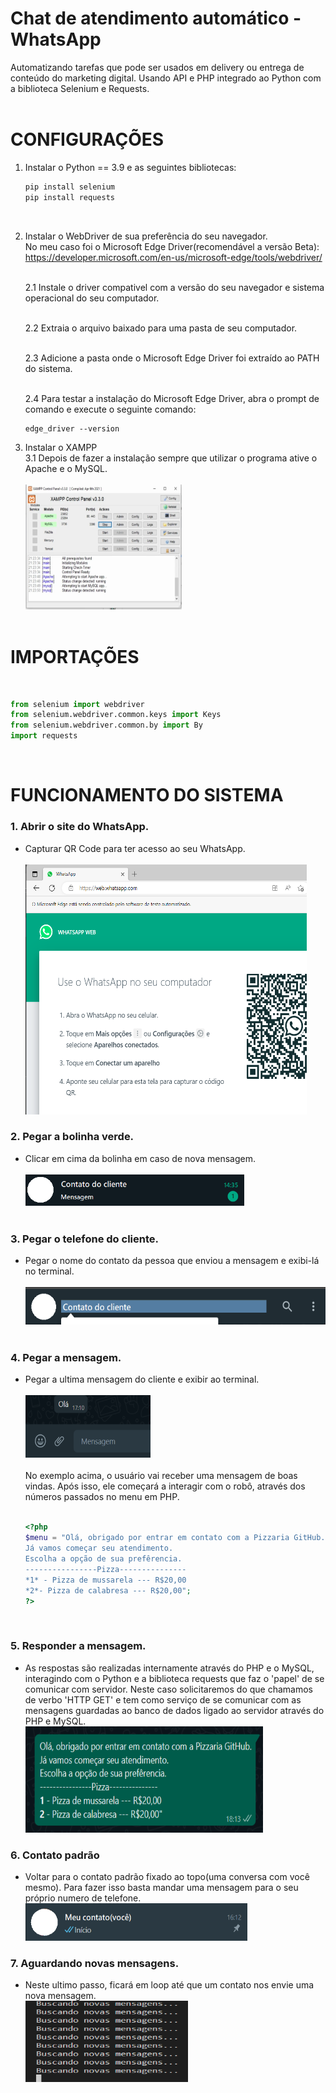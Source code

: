 # <b>Chat de atendimento automático - WhatsApp</b>
Automatizando tarefas que pode ser usados em delivery ou entrega de conteúdo do marketing digital. Usando API e PHP integrado ao Python com a biblioteca Selenium e Requests.<br><br>
# <b>CONFIGURAÇÕES</b>
1. Instalar o Python == 3.9 e as seguintes bibliotecas:<br>
    ```python
    pip install selenium
    pip install requests
    ```
<br>

2. Instalar o WebDriver de sua preferência do seu navegador.<br>
<n>No meu caso foi o  Microsoft Edge Driver(recomendável a versão Beta): https://developer.microsoft.com/en-us/microsoft-edge/tools/webdriver/ <br><br>

    2.1 Instale o driver compativel com a versão do seu navegador e sistema operacional do seu computador.<br><br>

    2.2 Extraia o arquivo baixado para uma pasta de seu computador. <br><br>

    2.3 Adicione a pasta onde o Microsoft Edge Driver foi extraído ao PATH do sistema.<br><br>

    2.4 Para testar a instalação do Microsoft Edge Driver, abra o prompt de comando e execute o seguinte comando:<br>
    ```prompt
    edge_driver --version
    ```

3. Instalar o XAMPP<br>
3.1 Depois de fazer a instalação sempre que utilizar o programa ative o Apache e o MySQL.<br><br>
<n><img src="img/xampp_2.png" alt="Capturar QR Code" width="250" height="200"><br><br>

# <b>IMPORTAÇÕES</b>

<br>

```python
from selenium import webdriver
from selenium.webdriver.common.keys import Keys
from selenium.webdriver.common.by import By
import requests
```
<br>


# <b>FUNCIONAMENTO DO SISTEMA</b>

### 1. Abrir o site do WhatsApp.
- Capturar QR Code para ter acesso ao seu WhatsApp.<br><br>
<n><img src="img/captura_qrCode.png" alt="Capturar QR Code" width="450" height="400">


### 2. Pegar a bolinha verde.
- Clicar em cima da bolinha em caso de nova mensagem.<br><br>
<n><img src="img\bolinhaverde.png" alt="Capturar Bolinha" width="350" height="50"><br><br>

### 3. Pegar o telefone do cliente.
- Pegar o nome do contato da pessoa que enviou a mensagem e exibi-lá no terminal.<br><br>
<n><img src="img\telefone_cliente.png" alt="Capturar Nome" width="500" height="60"><br><br>

### 4. Pegar a mensagem.
- Pegar a ultima mensagem do cliente e exibir ao terminal.<br><br>
<n><img src="img\ultima_msg.png" alt="Capturar Mensagem" width="200" height="100"><br><br>
<n> No exemplo acima, o usuário vai receber uma mensagem de boas vindas. Após isso, ele começará a interagir com o robô, através dos números passados no menu em PHP.<br><br>
    ```php
    <?php
    $menu = "Olá, obrigado por entrar em contato com a Pizzaria GitHub.
    Já vamos começar seu atendimento.
    Escolha a opção de sua prefêrencia.
    ----------------Pizza---------------
    *1* - Pizza de mussarela --- R$20,00
    *2*- Pizza de calabresa --- R$20,00";
    ?>
    ```
<br>

### 5. Responder a mensagem.<br>
- As respostas são realizadas internamente através do PHP e o MySQL, interagindo com o Python e a biblioteca requests que faz o 'papel' de se comunicar com servidor. Neste caso solicitaremos do que chamamos de verbo 'HTTP GET' e tem como serviço de se comunicar com as mensagens guardadas ao banco de dados ligado ao servidor através do PHP e MySQL.<br>
<n><img src="img\resposta.png" alt="Capturar Mensagem" width="380" height="170">


### 6. Contato padrão
- Voltar para o contato padrão fixado ao topo(uma conversa com você mesmo). Para fazer isso basta mandar uma mensagem para o seu próprio numero de telefone.<br>
<n><img src="img\contato_padrao.png" alt="Capturar Mensagem" width="355" height="60">


### 7. Aguardando novas mensagens.<br>
- Neste ultimo passo, ficará em loop até que um contato nos envie uma nova mensagem.<br>
<n><img src="img\buscando_mensagens.png" alt="Capturar Bolinhha" width="260" height="130">
